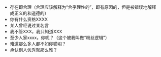 - 存在即合理（合理应该解释为“合乎理性的”，即有原因的，但是被错误地解释成正义的和道德的）
- 你有什么资格XXXX
- 某人曾经说过某名言
- 我不管XXX，我只知道XXX
- 至少人家xxxx，你呢？（这个被我叫做“粉丝逻辑”）
- 难道那么多人都不如你聪明？
- 承认别人优秀就那么难？